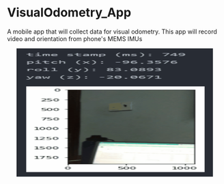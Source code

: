 # VisualOdometry_App
A mobile app that will collect data for visual odometry. This app will record video and orientation from phone's MEMS IMUs 

<p align="center">
  <img width="460" height="300" src="https://github.com/PeterNg15/VisualOdometry_App/blob/main/python_app_demo.gif">
</p>